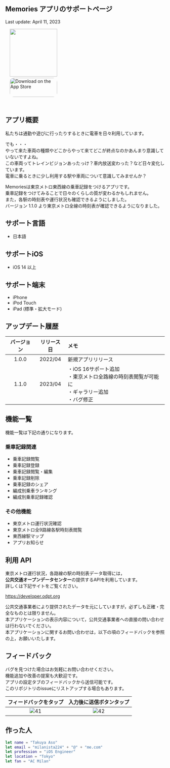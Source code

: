 ## Memories アプリのサポートページ

Last update: April 11, 2023

　<img src="https://user-images.githubusercontent.com/8732417/150129251-f82bed44-ab99-4a53-b544-83df97159c40.png" width="150"><BR>
　<a href="https://apps.apple.com/jp/app/memories-%E4%B9%97%E8%BB%8A%E8%A8%98%E9%8C%B2%E3%82%A2%E3%83%97%E3%83%AA/id1616337665" style="display: inline-block; overflow: hidden; border-top-left-radius: 13px; border-top-right-radius: 13px; border-bottom-right-radius: 13px; border-bottom-left-radius: 13px; width: 150px; height: 83px;"><img src="https://tools.applemediaservices.com/api/badges/download-on-the-app-store/black/ja-jp?size=250x83&amp;releaseDate=1627603200&h=67f860c8a4424c97a47065fb78d09e10" alt="Download on the App Store" style="border-top-left-radius: 13px; border-top-right-radius: 13px; border-bottom-right-radius: 13px; border-bottom-left-radius: 13px; width: 150px; height: 60px;"></a>

## アプリ概要

私たちは通勤や遊びに行ったりするときに電車を日々利用しています。

でも・・・  
やって来た車両の種類やどこからやって来てどこが終点なのかあんまり意識していないですよね。  
この車両ってトレインビジョンあったっけ？車内放送変わった？など日々変化しています。  
電車に乗るときに少し利用する駅や車両について意識してみませんか？  

Memoriesは東京メトロ東西線の乗車記録をつけるアプリです。  
乗車記録をつけてみることで日々のくらしの質が変わるかもしれません。  
また，各駅の時刻表や運行状況も確認できるようにしました。  
バージョン 1.1.0 より東京メトロ全線の時刻表が確認できるようになりました。  

## サポート言語

* 日本語

## サポートiOS

* iOS 14 以上

## サポート端末

* iPhone
* iPod Touch
* iPad (標準・拡大モード)

## アップデート履歴

|バージョン|リリース日|メモ|
|:--:|:--:|:--|
|1.0.0|2022/04|新規アプリリリース|
|1.1.0|2023/04|・iOS 16サポート追加<BR>・東京メトロ全路線の時刻表閲覧が可能に<BR>・ギャラリー追加<BR>・バグ修正|

## 機能一覧

機能一覧は下記の通りになります。

### 乗車記録関連

* 乗車記録閲覧
* 乗車記録登録
* 乗車記録閲覧・編集
* 乗車記録削除
* 乗車記録のシェア
* 編成別乗車ランキング
* 編成別乗車記録確認

### その他機能

* 東京メトロ運行状況確認
* 東京メトロ全9路線各駅時刻表閲覧
* 東西線駅マップ
* アプリお知らせ

## 利用 API
  
東京メトロ運行状況，各路線の駅の時刻表データ取得には，  
**公共交通オープンデータセンター**の提供するAPIを利用しています。  
詳しくは下記サイトをご覧ください。
  
https://developer.odpt.org

公共交通事業者により提供されたデータを元にしていますが，必ずしも正確・完全なものとは限りません。  
本アプリケーションの表示内容について，公共交通事業者への直接の問い合わせは行わないでください。  
本アプリケーションに関するお問い合わせは，以下の項のフィードバックを参照の上，お願いいたします。  

## フィードバック

バグを見つけた場合はお気軽にお問い合わせください。  
機能追加や改善の提案も大歓迎です。  
アプリの設定タブのフィードバックから送信可能です。  
このリポジトリのissueにリストアップする場合もあります。

|フィードバックをタップ|入力後に送信ボタンタップ|
|:--:|:--:|
|![41](https://user-images.githubusercontent.com/8732417/230921948-9b9667bb-cf32-48eb-9f98-dafdb8bc7a77.png)|![42](https://user-images.githubusercontent.com/8732417/230922000-eba29c7b-8396-4113-af34-d0ae3ab1967d.png)|


## 作った人

```swift
let name = "Takuya Aso"
let email = "milanista224" + "@" + "me.com"
let profession = "iOS Engineer"
let location = "Tokyo"
let fan = "AC Milan"
```  
